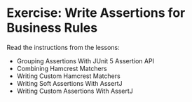 # Exercise: Write Assertions for Business Rules

Read the instructions from the lessons:

* Grouping Assertions With JUnit 5 Assertion API
* Combining Hamcrest Matchers
* Writing Custom Hamcrest Matchers
* Writing Soft Assertions With AssertJ
* Writing Custom Assertions With AssertJ
